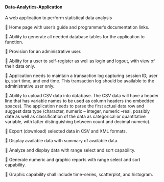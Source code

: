#### Data-Analytics-Application
A web application to perform statistical data analysis

 Home page with user’s guide and programmer’s documentation links. 

 Ability to generate all needed database tables for the application to function.

 Provision for an administrative user. 

 Ability for a user to self-register as well as login and logout, with view of their data only.

 Application needs to maintain a transaction log capturing session ID, user ip, start time, and end time. This transaction log should be available to the administrative user only.

 Ability to upload CSV data into database. The CSV data will have a header line that has variable names to be used as column headers (no embedded spaces). The application needs to parse the first actual data row and suggest data type (character, numeric – integer, numeric –real, possibly date as well as classification of the data as categorical or quantitative variable, with latter distinguishing between count and decimal numeric).

 Export (download) selected data in CSV and XML formats.

 Display available data with summary of available data.

 Analyze and display data with range select and sort capability.

 Generate numeric and graphic reports with range select and sort capability.

 Graphic capability shall include time-series, scatterplot, and histogram.

